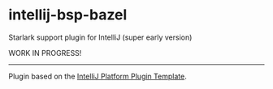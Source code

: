 # intellij-bsp-bazel

<!-- Plugin description -->
Starlark support plugin for IntelliJ (super early version)

WORK IN PROGRESS!
<!-- Plugin description end -->

---
Plugin based on the [IntelliJ Platform Plugin Template][template].

[template]: https://github.com/JetBrains/intellij-platform-plugin-template
